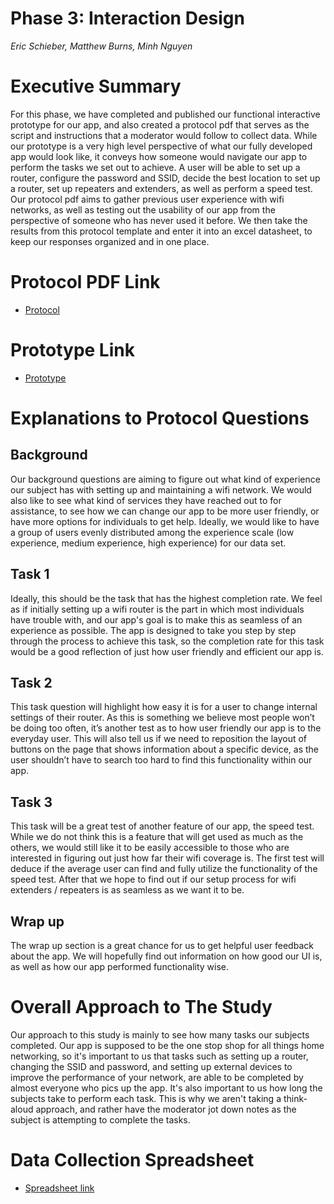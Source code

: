 # Phase 3: Interaction Design

*Eric Schieber, Matthew Burns, Minh Nguyen*

# Executive Summary
For this phase, we have completed and published our functional interactive prototype for our app, and also created a protocol pdf that serves as the script and instructions that a moderator would follow to collect data.  While our prototype is a very high level perspective of what our fully developed app would look like, it conveys how someone would navigate our app to perform the tasks we set out to achieve.  A user will be able to set up a router, configure the password and SSID, decide the best location to set up a router, set up repeaters and extenders, as well as perform a speed test.  Our protocol pdf aims to gather previous user experience with wifi networks, as well as testing out the usability of our app from the perspective of someone who has never used it before.  We then take the results from this protocol template and enter it into an excel datasheet, to keep our responses organized and in one place.

# Protocol PDF Link

* [Protocol](Usability_Test.pdf)
# Prototype Link

* [Prototype](https://xd.adobe.com/view/f3c8beed-ed1a-42d9-bf71-f887c66fcbbe-a69b/?fullscreen)
# Explanations to Protocol Questions

## Background
Our background questions are aiming to figure out what kind of experience our subject has with setting up and maintaining a wifi network.  We would also like to see what kind of services they have reached out to for assistance, to see how we can change our app to be more user friendly, or have more options for individuals to get help.  Ideally, we would like to have a group of users evenly distributed among the experience scale (low experience, medium experience, high experience) for our data set.

## Task 1
Ideally, this should be the task that has the highest completion rate.  We feel as if initially setting up a wifi router is the part in which most individuals have trouble with, and our app's goal is to make this as seamless of an experience as possible.  The app is designed to take you step by step through the process to achieve this task, so the completion rate for this task would be a good reflection of just how user friendly and efficient our app is.

## Task 2
This task question will highlight how easy it is for a user to change internal settings of their router.  As this is something we believe most people won’t be doing too often, it’s another test as to how user friendly our app is to the everyday user.  This will also tell us if we need to reposition the layout of buttons on the page that shows information about a specific device, as the user shouldn’t have to search too hard to find this functionality within our app.

## Task 3
This task will be a great test of another feature of our app, the speed test.  While we do not think this is a feature that will get used as much as the others, we would still like it to be easily accessible to those who are interested in figuring out just how far their wifi coverage is.  The first test will deduce if the average user can find and fully utilize the functionality of the speed test.  After that we hope to find out if our setup process for wifi extenders / repeaters is as seamless as we want it to be.

## Wrap up
The wrap up section is a great chance for us to get helpful user feedback about the app.  We will hopefully find out information on how good our UI is, as well as how our app performed functionality wise.

# Overall Approach to The Study
Our approach to this study is mainly to see how many tasks our subjects completed.  Our app is supposed to be the one stop shop for all things home networking, so it's important to us that tasks such as setting up a router, changing the SSID and password, and setting up external devices to improve the performance of your network, are able to be completed by almost everyone who pics up the app.  It's also important to us how long the subjects take to perform each task.  This is why we aren't taking a think-aloud approach, and rather have the moderator jot down notes as the subject is attempting to complete the tasks.


# Data Collection Spreadsheet
* [Spreadsheet link](https://docs.google.com/spreadsheets/d/1h89uWes5AUvS9k97yhjLPsboqdWE7ibViTRhDrIcEps/edit#gid=0)
